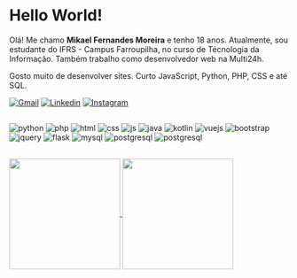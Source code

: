### <h1>Hello World!</h1> 

Olá! Me chamo <b>Mikael Fernandes Moreira</b> e tenho 18 anos. Atualmente, sou estudante do IFRS - Campus Farroupilha, no curso de Técnologia da Informação. Também trabalho como desenvolvedor web na Multi24h. 

Gosto muito de desenvolver sites. Curto JavaScript, Python, PHP, CSS e até SQL.

[![Gmail](https://img.shields.io/badge/Gmail-D14836?style=for-the-badge&logo=gmail&logoColor=white)](mailto:mikaelfernandesmoreira@gmail.com)
[![Linkedin](https://img.shields.io/badge/LinkedIn-0077B5?style=for-the-badge&logo=linkedin&logoColor=white)](https://www.linkedin.com/in/mikael-fernandes-moreira-77739721b)
[![Instagram](https://img.shields.io/badge/Instagram-E4405F?style=for-the-badge&logo=instagram&logoColor=white)](https://instagram.com/mikael_fm?igshid=ZDc4ODBmNjlmNQ==)

##

<div>
  <img src="https://img.shields.io/badge/Python-3776AB?style=for-the-badge&logo=python&logoColor=white" alt="python">
  <img src="https://img.shields.io/badge/PHP-777BB4?style=for-the-badge&logo=php&logoColor=white" alt="php">
  <img src="https://img.shields.io/badge/HTML-239120?style=for-the-badge&logo=html5&logoColor=white" alt="html">
  <img src="https://img.shields.io/badge/CSS-239120?&style=for-the-badge&logo=css3&logoColor=white" alt="css">
  <img src="https://img.shields.io/badge/JavaScript-F7DF1E?style=for-the-badge&logo=javascript&logoColor=black" alt="js">
  <img src="https://img.shields.io/badge/Java-ED8B00?style=for-the-badge&logo=openjdk&logoColor=white" alt="java">
  <img src="https://img.shields.io/badge/Kotlin-0095D5?&style=for-the-badge&logo=kotlin&logoColor=white" alt="kotlin">
  <img src="https://img.shields.io/badge/Vue.js-35495E?style=for-the-badge&logo=vue.js&logoColor=4FC08D" alt="vuejs">
  <img src="https://img.shields.io/badge/Bootstrap-563D7C?style=for-the-badge&logo=bootstrap&logoColor=white" alt="bootstrap">
  <img src="https://img.shields.io/badge/jQuery-0769AD?style=for-the-badge&logo=jquery&logoColor=white" alt="jquery">
  <img src="https://img.shields.io/badge/Flask-000000?style=for-the-badge&logo=flask&logoColor=white" alt="flask">
  <img src="https://img.shields.io/badge/MySQL-00000F?style=for-the-badge&logo=mysql&logoColor=white" alt="mysql">
  <img src="https://img.shields.io/badge/PostgreSQL-316192?style=for-the-badge&logo=postgresql&logoColor=white" alt="postgresql">
  <img src="https://img.shields.io/badge/Heroku-430098?style=for-the-badge&logo=heroku&logoColor=white" alt="postgresql">
</div>

##

<a href="https://github.com/MikaelFM/github-readme-stats">
  <img height=200 align="center" src="https://github-readme-stats.vercel.app/api?username=MikaelFM&show_icons=true&theme=radical&include_all_commits=true" />
</a>
<a href="https://github.com/MikaelFM/convoychat">
  <img height=200 align="center" src="https://github-readme-stats.vercel.app/api/top-langs/?username=MikaelFM&theme=radical&layout=compact&langs_count=8&card_width=320" />
</a>




